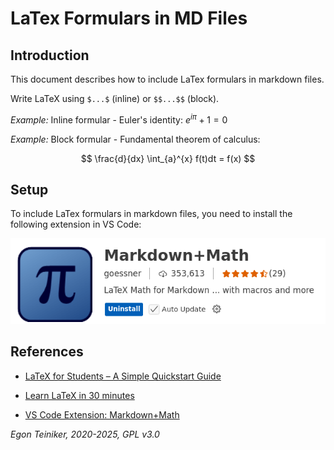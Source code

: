 # LaTex Formulars in MD Files 


## Introduction
This document describes how to include LaTex formulars in markdown files.

Write LaTeX using `$...$` (inline) or `$$...$$` (block).

_Example:_ Inline formular - Euler's identity: $e^{i\pi} + 1 = 0$

_Example:_ Block formular - Fundamental theorem of calculus:

$$
\frac{d}{dx} \int_{a}^{x} f(t)dt = f(x)
$$




## Setup 

To include LaTex formulars in markdown files, you need to install the following extension in VS Code:

![Markdown+Math](figures/VSCodeExtension-Math.png)


## References

* [LaTeX for Students – A Simple Quickstart Guide](https://youtu.be/lgiCpA4zzGU?si=X_E8km-zwqy9oksj)
* [Learn LaTeX in 30 minutes](https://www.overleaf.com/learn/latex/Learn_LaTeX_in_30_minutes)

* [VS Code Extension: Markdown+Math](https://marketplace.visualstudio.com/items?itemName=goessner.mdmath)

*Egon Teiniker, 2020-2025, GPL v3.0* 
